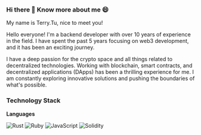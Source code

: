 ### Hi there 👋 Know more about me 😄


My name is Terry.Tu, nice to meet you!

Hello everyone! I'm a backend developer with over 10 years of experience in the field. I have spent the past 5 years focusing on web3 development, and it has been an exciting journey.

I have a deep passion for the crypto space and all things related to decentralized technologies. Working with blockchain, smart contracts, and decentralized applications (DApps) has been a thrilling experience for me. I am constantly exploring innovative solutions and pushing the boundaries of what's possible.

### Technology Stack

**Languages**

![Rust](https://img.shields.io/static/v1?style=for-the-badge&message=Rust&color=000000&logo=Rust&logoColor=FFFFFF)
![Ruby](https://img.shields.io/badge/ruby-%23CC342D.svg?style=for-the-badge&logo=ruby&logoColor=white)
![JavaScript](https://img.shields.io/badge/javascript-%23323330.svg?style=for-the-badge&logo=javascript&logoColor=%23F7DF1E)
![Solidity](https://img.shields.io/static/v1?style=for-the-badge&message=Solidity&color=363636&logo=Solidity&logoColor=FFFFFF&label=)

